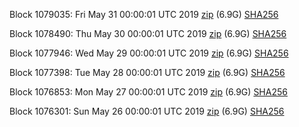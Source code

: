 Block 1079035: Fri May 31 00:00:01 UTC 2019 [zip](https://dash-bootstrap.ams3.digitaloceanspaces.com/mainnet/2019-05-31/bootstrap.dat.zip) (6.9G) [SHA256](https://dash-bootstrap.ams3.digitaloceanspaces.com/mainnet/2019-05-31/sha256.txt)

Block 1078490: Thu May 30 00:00:01 UTC 2019 [zip](https://dash-bootstrap.ams3.digitaloceanspaces.com/mainnet/2019-05-30/bootstrap.dat.zip) (6.9G) [SHA256](https://dash-bootstrap.ams3.digitaloceanspaces.com/mainnet/2019-05-30/sha256.txt)

Block 1077946: Wed May 29 00:00:01 UTC 2019 [zip](https://dash-bootstrap.ams3.digitaloceanspaces.com/mainnet/2019-05-29/bootstrap.dat.zip) (6.9G) [SHA256](https://dash-bootstrap.ams3.digitaloceanspaces.com/mainnet/2019-05-29/sha256.txt)

Block 1077398: Tue May 28 00:00:01 UTC 2019 [zip](https://dash-bootstrap.ams3.digitaloceanspaces.com/mainnet/2019-05-28/bootstrap.dat.zip) (6.9G) [SHA256](https://dash-bootstrap.ams3.digitaloceanspaces.com/mainnet/2019-05-28/sha256.txt)

Block 1076853: Mon May 27 00:00:01 UTC 2019 [zip](https://dash-bootstrap.ams3.digitaloceanspaces.com/mainnet/2019-05-27/bootstrap.dat.zip) (6.9G) [SHA256](https://dash-bootstrap.ams3.digitaloceanspaces.com/mainnet/2019-05-27/sha256.txt)

Block 1076301: Sun May 26 00:00:01 UTC 2019 [zip](https://dash-bootstrap.ams3.digitaloceanspaces.com/mainnet/2019-05-26/bootstrap.dat.zip) (6.9G) [SHA256](https://dash-bootstrap.ams3.digitaloceanspaces.com/mainnet/2019-05-26/sha256.txt)
